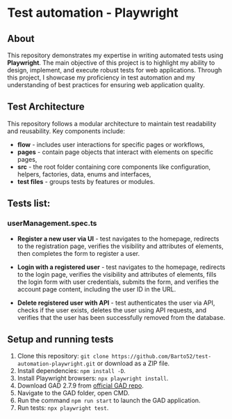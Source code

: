 # Test automation - Playwright

## About

This repository demonstrates my expertise in writing automated tests using **Playwright**. The main objective of this project is to highlight my ability to design, implement, and execute robust tests for web applications. Through this project, I showcase my proficiency in test automation and my understanding of best practices for ensuring web application quality.

## Test Architecture

This repository follows a modular architecture to maintain test readability and reusability. Key components include:

-   **flow** - includes user interactions for specific pages or workflows,
-   **pages** - contain page objects that interact with elements on specific pages,
-   **src** - the root folder containing core components like configuration, helpers, factories, data, enums and interfaces,
-   **test files** - groups tests by features or modules.

## Tests list:

### userManagement.spec.ts

-   **Register a new user via UI** - test navigates to the homepage, redirects to the registration page, verifies the visibility and attributes of elements, then completes the form to register a user.

-   **Login with a registered user** - test navigates to the homepage, redirects to the login page, verifies the visibility and attributes of elements, fills the login form with user credentials, submits the form, and verifies the account page content, including the user ID in the URL.

-   **Delete registered user with API** - test authenticates the user via API, checks if the user exists, deletes the user using API requests, and verifies that the user has been successfully removed from the database.

## Setup and running tests

1. Clone this repository: `git clone https://github.com/Barto52/test-automation-playwright.git` or download as a ZIP file.
2. Install dependencies: `npm install -D`.
3. Install Playwright browsers: `npx playwright install`.
4. Download GAD 2.7.9 from [official GAD repo](https://github.com/jaktestowac/gad-gui-api-demo).
5. Navigate to the GAD folder, open CMD.
6. Run the command `npm run start` to launch the GAD application.
7. Run tests: `npx playwright test`.
